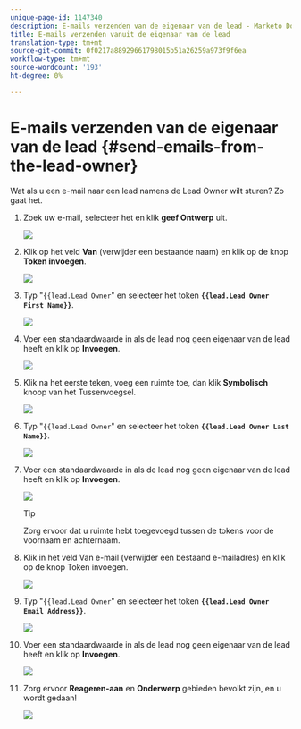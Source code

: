 ```yaml
---
unique-page-id: 1147340
description: E-mails verzenden van de eigenaar van de lead - Marketo Docs - Productdocumentatie
title: E-mails verzenden vanuit de eigenaar van de lead
translation-type: tm+mt
source-git-commit: 0f0217a88929661798015b51a26259a973f9f6ea
workflow-type: tm+mt
source-wordcount: '193'
ht-degree: 0%

---
```



# E-mails verzenden van de eigenaar van de lead {#send-emails-from-the-lead-owner}

Wat als u een e-mail naar een lead namens de Lead Owner wilt sturen?  Zo gaat het.

1. Zoek uw e-mail, selecteer het en klik **geef Ontwerp** uit.

   ![](assets/one.png)

1. Klik op het veld **Van** (verwijder een bestaande naam) en klik op de knop **Token invoegen**.

   ![](assets/two.png)

1. Typ &quot;`{{lead.Lead Owner`&quot; en selecteer het token **`{{lead.Lead Owner First Name}}`**.

   ![](assets/image2014-9-11-13-3a7-3a43.png)

1. Voer een standaardwaarde in als de lead nog geen eigenaar van de lead heeft en klik op **Invoegen**.

   ![](assets/image2014-9-11-13-3a7-3a58.png)

1. Klik na het eerste teken, voeg een ruimte toe, dan klik **Symbolisch** knoop van het Tussenvoegsel.

   ![](assets/five.png)

1. Typ &quot;`{{lead.Lead Owner`&quot; en selecteer het token **`{{lead.Lead Owner Last Name}}`**.

   ![](assets/image2014-9-11-13-3a8-3a24.png)

1. Voer een standaardwaarde in als de lead nog geen eigenaar van de lead heeft en klik op **Invoegen**.

   ![](assets/image2014-9-11-13-3a8-3a39.png)

   >[!TIP]
   >
   >Zorg ervoor dat u ruimte hebt toegevoegd tussen de tokens voor de voornaam en achternaam.

1. Klik in het veld Van e-mail (verwijder een bestaand e-mailadres) en klik op de knop Token invoegen.

   ![](assets/eight.png)

1. Typ &quot;`{{lead.Lead Owner`&quot; en selecteer het token **`{{lead.Lead Owner Email Address}}`**.

   ![](assets/image2014-9-11-13-3a9-3a33.png)

1. Voer een standaardwaarde in als de lead nog geen eigenaar van de lead heeft en klik op **Invoegen**.

   ![](assets/ten.png)

1. Zorg ervoor **Reageren-aan** en **Onderwerp** gebieden bevolkt zijn, en u wordt gedaan!

   ![](assets/eleven.png)
